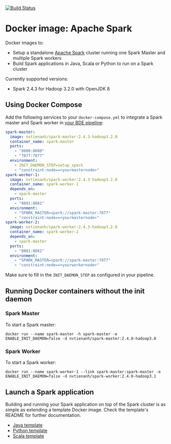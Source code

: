 [![Build Status](https://travis-ci.org/nvtienanh/docker-spark.svg?branch=master)](https://travis-ci.org/nvtienanh/docker-spark)

# Docker image: Apache Spark

Docker images to:
* Setup a standalone [Apache Spark](http://spark.apache.org/) cluster running one Spark Master and multiple Spark workers
* Build Spark applications in Java, Scala or Python to run on a Spark cluster

Currently supported versions:
* Spark 2.4.3 for Hadoop 3.2.0 with OpenJDK 8

## Using Docker Compose

Add the following services to your `docker-compose.yml` to integrate a Spark master and Spark worker in [your BDE pipeline](https://github.com/big-data-europe/app-bde-pipeline):
```yml
spark-master:
  image: nvtienanh/spark-master:2.4.3-hadoop3.2.0
  container_name: spark-master
  ports:
    - "8080:8080"
    - "7077:7077"
  environment:
    - INIT_DAEMON_STEP=setup_spark
    - "constraint:node==<yourmasternode>"
spark-worker-1:
  image: nvtienanh/spark-worker:2.4.3-hadoop3.2.0
  container_name: spark-worker-1
  depends_on:
    - spark-master
  ports:
    - "8081:8081"
  environment:
    - "SPARK_MASTER=spark://spark-master:7077"
    - "constraint:node==<yourmasternode>"
spark-worker-2:
  image: nvtienanh/spark-worker:2.4.3-hadoop3.2.0
  container_name: spark-worker-2
  depends_on:
    - spark-master
  ports:
    - "8081:8081"
  environment:
    - "SPARK_MASTER=spark://spark-master:7077"
    - "constraint:node==<yourworkernode>"  
```
Make sure to fill in the `INIT_DAEMON_STEP` as configured in your pipeline.

## Running Docker containers without the init daemon
### Spark Master
To start a Spark master:

    docker run --name spark-master -h spark-master -e ENABLE_INIT_DAEMON=false -d nvtienanh/spark-master:2.4.0-hadoop3.0

### Spark Worker
To start a Spark worker:

    docker run --name spark-worker-1 --link spark-master:spark-master -e ENABLE_INIT_DAEMON=false -d nvtienanh/spark-worker:2.4.0-hadoop3.1

## Launch a Spark application
Building and running your Spark application on top of the Spark cluster is as simple as extending a template Docker image. Check the template's README for further documentation.
* [Java template](template/java)
* [Python template](template/python)
* [Scala template](template/scala)
